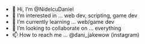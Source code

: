 - 👋 Hi, I’m @NidelcuDaniel
- 👀 I’m interested in ... web dev, scripting, game dev
- 🌱 I’m currently learning ... web/game dev
- 💞️ I’m looking to collaborate on ... everything
- 📫 How to reach me ... @dani_jakewow (instagram)

<!---
NidelcuDaniel/NidelcuDaniel is a ✨ special ✨ repository because its `README.md` (this file) appears on your GitHub profile.
You can click the Preview link to take a look at your changes.
--->
